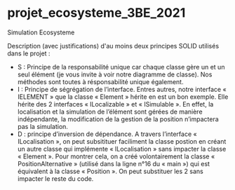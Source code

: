 # projet_ecosysteme_3BE_2021
Simulation Ecosysteme


Description (avec justifications) d'au moins deux principes SOLID utilisés dans le projet : 
- S : Principe de la responsabilité unique car chaque classe gère un et un seul élément (je vous invite à voir notre diagramme de classe).  Nos méthodes sont toutes à résponsabilité unique également.
- I : Principe de ségrégation de l’interface. Entres autres, notre interface « IELEMENT » que la classe « Element » hérite en est un bon exemple. Elle hérite des 2 interfaces « ILocalizable » et « ISimulable ». En effet, la localisation et la simulation de l’élément sont gérées de manière indépendante, la modification de la gestion de la position n’impactera pas la simulation. 
- D : principe d’inversion de dépendance. A travers l’interface « ILocalisation », on peut subsitituer  faciliment la classe postion en créant un autre classe qui implémente « ILocalisation » sans impacter la classe « Element ». Pour montrer cela, on a créé volontairement la classe « PositionAlternative » (utilisé dans la ligne n°16 du « main ») qui est équivalent à la classe « Position ». On peut substituer les 2 sans impacter le reste du code.
